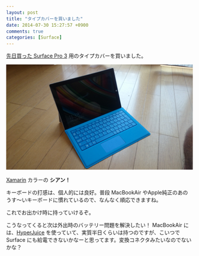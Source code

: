 ```yaml
---
layout: post
title: "タイプカバーを買いました"
date: 2014-07-30 15:27:57 +0900
comments: true
categories: [Surface]
---
```


[先日買った Surface Pro 3](/blog/2014/07/18/welcome-surface-pro-3/) 用のタイプカバーを買いました。
<!--more-->
![](/assets/images/posts/bought_type_cover_01.jpg)

[Xamarin](http://xamarin.com) カラーの **シアン！**

キーボードの打感は、個人的には良好。普段 MacBookAir やApple純正のあのうす～いキーボードに慣れているので、なんなく順応できますね。

これでお出かけ時に持っていけるぞ。

こうなってくると次は外出時のバッテリー問題を解決したい！
MacBookAir には、[HyperJuice](http://www.amazon.co.jp/gp/product/B00456DWUA/ref=as_li_ss_tl?ie=UTF8&camp=247&creative=7399&creativeASIN=B00456DWUA&linkCode=as2&tag=oku2008-22) を使っていて、実質半日くらいは持つのですが、こいつで Surface にも給電できないかなーと思ってます。変換コネクタみたいなのでないかな？
